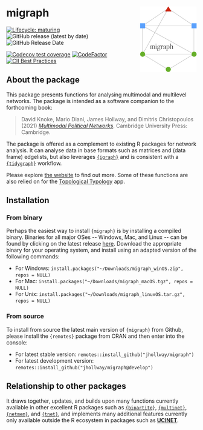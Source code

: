 
# migraph <img src="man/figures/logo.png" align="right" width="150"/>

<!-- badges: start -->
[![Lifecycle: maturing](https://img.shields.io/badge/lifecycle-maturing-blue.svg)](https://lifecycle.r-lib.org/articles/stages.html#maturing)
![GitHub release (latest by date)](https://img.shields.io/github/v/release/snlab-ch/migraph)
![GitHub Release Date](https://img.shields.io/github/release-date/snlab-ch/migraph)
<!-- ![GitHub issues](https://img.shields.io/github/issues-raw/snlab-ch/migraph) -->
<!-- [![HitCount](http://hits.dwyl.com/snlab-ch/migraph.svg)](http://hits.dwyl.com/snlab-ch/migraph) -->
[![Codecov test coverage](https://codecov.io/gh/snlab-ch/migraph/branch/main/graph/badge.svg)](https://codecov.io/gh/snlab-ch/migraph?branch=main)
[![CodeFactor](https://www.codefactor.io/repository/github/snlab-ch/migraph/badge)](https://www.codefactor.io/repository/github/snlab-ch/migraph)
[![CII Best Practices](https://bestpractices.coreinfrastructure.org/projects/4559/badge)](https://bestpractices.coreinfrastructure.org/projects/4559)
<!-- ![GitHub All Releases](https://img.shields.io/github/downloads/snlab-ch/migraph/total) -->
<!-- badges: end -->

## About the package

This package presents functions for analysing multimodal and multilevel networks.
The package is intended as a software companion to the forthcoming book:

> David Knoke, Mario Diani, James Hollway, and Dimitris Christopoulos (2021) [*Multimodal Political Networks*](https://www.cambridge.org/core/books/multimodal-political-networks/43EE8C192A1B0DCD65B4D9B9A7842128).
Cambridge University Press: Cambridge.

The package is offered as a complement to existing R packages for network analysis.
It can analyse data in base formats such as matrices and (data frame) edgelists,
but also leverages [`{igraph}`](https://igraph.org/r/) and is consistent with a [`{tidygraph}`](https://tidygraph.data-imaginist.com/index.html) workflow.

Please explore [the website](https://jhollway.github.io/migraph/) to find out more.
Some of these functions are also relied on for the [Topological Typology](https://jhollway.shinyapps.io/TopoTypo/) app.

## Installation

### From binary

Perhaps the easiest way to install `{migraph}` is by installing a compiled binary.
Binaries for all major OSes -- Windows, Mac, and Linux -- 
can be found by clicking on the latest release [here](https://github.com/snlab-nl/rsiena/releases/latest).
Download the appropriate binary for your operating system,
and install using an adapted version of the following commands:

- For Windows: `install.packages("~/Downloads/migraph_winOS.zip", repos = NULL)`
- For Mac: `install.packages("~/Downloads/migraph_macOS.tgz", repos = NULL)`
- For Unix: `install.packages("~/Downloads/migraph_linuxOS.tar.gz", repos = NULL)`

### From source

To install from source the latest main version of `{migraph}` from Github, 
please install the `{remotes}` package from CRAN and then enter into the console:

- For latest stable version: `remotes::install_github("jhollway/migraph")`
- For latest development version: `remotes::install_github("jhollway/migraph@develop")`

## Relationship to other packages

It draws together, updates, and builds upon many functions currently available in
other excellent R packages such as 
[`{bipartite}`](https://github.com/biometry/bipartite), 
[`{multinet}`](https://cran.r-project.org/web/packages/multinet/multinet.pdf), 
[`{netmem}`](https://github.com/anespinosa/netmem), 
and [`{tnet}`](https://toreopsahl.com/tnet/),
and implements many additional features currently only available outside the R ecosystem
in packages such as [**UCINET**](https://sites.google.com/site/ucinetsoftware/downloads).
